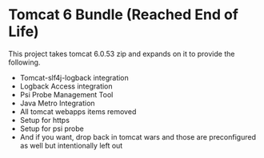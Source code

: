 Tomcat 6 Bundle (Reached End of Life)
=====================================

This project takes tomcat 6.0.53 zip and expands on it to provide the following.

- Tomcat-slf4j-logback integration
- Logback Access integration
- Psi Probe Management Tool
- Java Metro Integration
- All tomcat webapps items removed
- Setup for https
- Setup for psi probe
- And if you want, drop back in tomcat wars and those are preconfigured as well but intentionally left out

